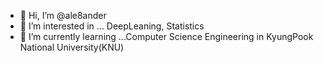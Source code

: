 - 👋 Hi, I’m @ale8ander
- 👀 I’m interested in ... DeepLeaning, Statistics
- 🌱 I’m currently learning ...Computer Science Engineering in KyungPook National University(KNU)

<!---
ale8ander/ale8ander is a ✨ special ✨ repository because its `README.md` (this file) appears on your GitHub profile.
You can click the Preview link to take a look at your changes.
--->
